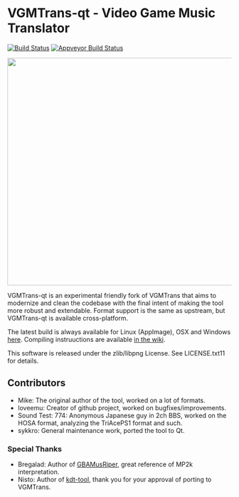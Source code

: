 
# VGMTrans-qt - Video Game Music Translator

[![Build Status](https://travis-ci.org/sykhro/vgmtrans-qt.svg?branch=refactor)](https://travis-ci.org/sykhro/vgmtrans-qt) [![Appveyor Build Status](https://ci.appveyor.com/api/projects/status/github/sykhro/vgmtrans-qt?branch=refactor&svg=true)](https://ci.appveyor.com/project/sykhro/vgmtrans-qt)

<p align="center">
<img height="512" src="https://raw.githubusercontent.com/sykhro/vgmtrans-qt/refactor/.github/prev.png"><br>
</p>

VGMTrans-qt is an experimental friendly fork of VGMTrans that aims to modernize and clean the codebase with the final intent of making the tool more robust and extendable.
Format support is the same as upstream, but VGMTrans-qt is available cross-platform.

The latest build is always available for Linux (AppImage), OSX and Windows [here](https://github.com/sykhro/vgmtrans-qt/releases/tag/continuous-refactor).
Compiling instruuctions are available [in the wiki](https://github.com/sykhro/vgmtrans-qt/wiki/Building).

This software is released under the zlib/libpng License. See LICENSE.txt11 for details.

Contributors
------------

- Mike: The original author of the tool, worked on a lot of formats.
- loveemu: Creator of github project, worked on bugfixes/improvements.
- Sound Test: 774: Anonymous Japanese guy in 2ch BBS, worked on the HOSA format, analyzing the TriAcePS1 format and such.
- sykkro: General maintenance work, ported the tool to Qt.

### Special Thanks

- Bregalad: Author of [GBAMusRiper](http://www.romhacking.net/utilities/881/), great reference of MP2k interpretation.
- Nisto: Author of [kdt-tool](https://github.com/Nisto/kdt-tool), thank you for your approval of porting to VGMTrans.
